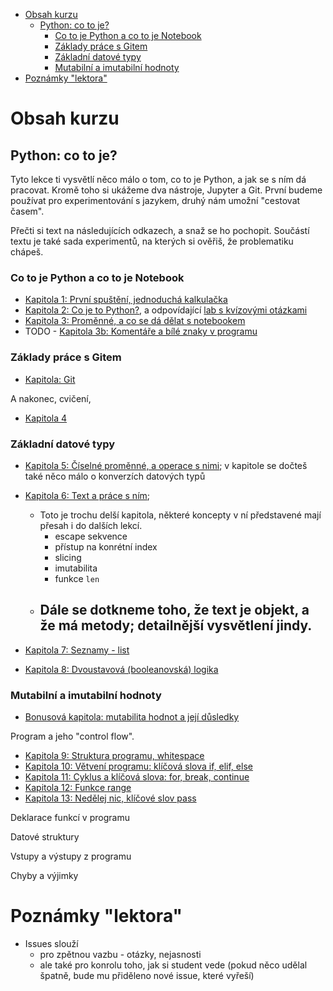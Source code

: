- [Obsah kurzu](#obsah-kurzu)
  - [Python: co to je?](#python-co-to-je)
    - [Co to je Python a co to je Notebook](#co-to-je-python-a-co-to-je-notebook)
    - [Základy práce s Gitem](#základy-práce-s-gitem)
    - [Základní datové typy](#základní-datové-typy)
    - [Mutabilní a imutabilní hodnoty](#mutabilní-a-imutabilní-hodnoty)
- [Poznámky "lektora"](#poznámky-lektora)


# Obsah kurzu

## Python: co to je?

Tyto lekce ti vysvětlí něco málo o tom, co to je Python, a jak se s ním dá pracovat.
Kromě toho si ukážeme dva nástroje, Jupyter a Git. První budeme používat pro experimentování s jazykem,
druhý nám umožní "cestovat časem".

Přečti si text na následujících odkazech, a snaž se ho pochopit. Součástí textu je také sada experimentů,
na kterých si ověřiš, že problematiku chápeš.

### Co to je Python a co to je Notebook

- [Kapitola 1: První spuštění, jednoduchá kalkulačka](./kapitola-01/readme.md)
- [Kapitola 2: Co je to Python?](./kapitola-02/readme.md), a odpovídající [lab s kvízovými otázkami](./kapitola-02/kapitola-02.ipynb)
- [Kapitola 3: Proměnné, a co se dá dělat s notebookem](./kapitola-03/readme.md)
- TODO - [Kapitola 3b: Komentáře a bílé znaky v programu](./kapitola-03b/readme.md)

### Základy práce s Gitem

- [Kapitola: Git](./kapitola-git/readme.md)

A nakonec, cvičení,

- [Kapitola 4](./kapitola-04/readme.md)

### Základní datové typy

- [Kapitola 5: Číselné proměnné, a operace s nimi](./kapitola-05/readme.md); v kapitole se dočteš také něco málo o konverzích datových typů
- [Kapitola 6: Text a práce s ním](./kapitola-06/readme.md); 
  - Toto je trochu delší kapitola, některé koncepty v ní představené mají přesah i do dalších lekcí.
    - escape sekvence
    - přístup na konrétní index
    - slicing
    - imutabilita
    - funkce `len`
  - Dále se dotkneme toho, že text je **objekt**, a že má **metody**; detailnější vysvětlení jindy.
    - 

- [Kapitola 7: Seznamy - list](./kapitola-07/readme.md)
- [Kapitola 8: Dvoustavová (booleanovská) logika](./kapitola-08/readme.md)

### Mutabilní a imutabilní hodnoty

- [Bonusová kapitola: mutabilita hodnot a její důsledky](./kapitola-mutabilita/readme.md)

Program a jeho "control flow".

- [Kapitola 9: Struktura programu, whitespace](./kapitola-09/readme.md)
- [Kapitola 10: Větvení programu: klíčová slova if, elif, else](./kapitola-10/readme.md)
- [Kapitola 11: Cyklus a klíčová slova: for, break, continue](./kapitola-11/readme.md)
- [Kapitola 12: Funkce range](./kapitola-12/readme.md)
- [Kapitola 13: Nedělej nic, klíčové slov pass](./kapitola-13/readme.md)

Deklarace funkcí v programu

Datové struktury

Vstupy a výstupy z programu

Chyby a výjimky


# Poznámky "lektora"

- Issues slouží 
  - pro zpětnou vazbu - otázky, nejasnosti
  - ale také pro konrolu toho, jak si student vede (pokud něco udělal špatně, bude mu přiděleno nové issue, které vyřeší)